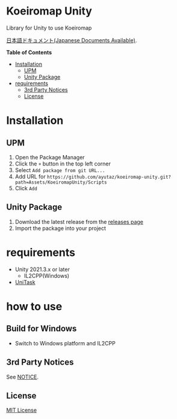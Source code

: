 # Koeiromap Unity

Library for Unity to use Koeiromap

[日本語ドキュメント(Japanese Documents Available)](README_JP.md).

<!-- START doctoc generated TOC please keep comment here to allow auto update -->
<!-- DON'T EDIT THIS SECTION, INSTEAD RE-RUN doctoc TO UPDATE -->
**Table of Contents**

- [Installation](#installation)
  - [UPM](#upm)
  - [Unity Package](#unity-package)
- [requirements](#requirements)
  - [3rd Party Notices](#3rd-party-notices)
  - [License](#license)

<!-- END doctoc generated TOC please keep comment here to allow auto update -->

# Installation
## UPM
1. Open the Package Manager
2. Click the `+` button in the top left corner
3. Select `Add package from git URL...`
4. Add URL for `https://github.com/ayutaz/koeiromap-unity.git?path=Assets/KoeiromapUnity/Scripts`
5. Click `Add`

## Unity Package
1. Download the latest release from the [releases page](https://github.com/ayutaz/koeiromap-unity/releases)
2. Import the package into your project

# requirements
* Unity 2021.3.x or later
  * IL2CPP(Windows)
* [UniTask](https://github.com/Cysharp/UniTask)

# how to use

## Build for Windows
* Switch to Windows platform and IL2CPP

## 3rd Party Notices

See [NOTICE](https://github.com/ayutaz/koeiromap-unity/NOTICE.md).

## License

[MIT License](https://github.com/ayutaz/koeiromap-unity/LICENSE)